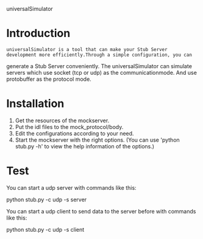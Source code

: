 universalSimulator

Introduction
============


    universalSimulator is a tool that can make your Stub Server development more efficiently.Through a simple configuration, you can
generate a Stub Server conveniently.
    The universalSimulator can simulate servers which use socket (tcp or udp) as the communicationmode. And use protobuffer as the protocol mode.


Installation
============

  1. Get the resources of the mockserver.
  2. Put the idl files to the mock_protocol/body.
  3. Edit the configurations according to your need.
  4. Start the mockserver with the right options. (You can use 'python stub.py -h' to view the help
     information of the options.)

Test
===========

You can start a udp server with commands like this:

python stub.py -c udp -s server

You can start a udp client to send data to the server before with commands like this:

python stub.py -c udp -s client
